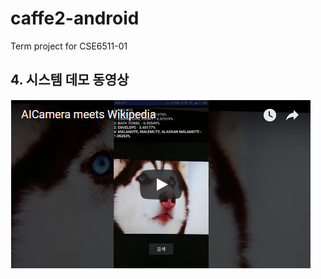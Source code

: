# caffe2-android
Term project for CSE6511-01

## 4. 시스템 데모 동영상
[![동영상보기](/docs/video_thumbnail.png)](https://www.youtube.com/watch?v=fQZRyLoJQe8)
